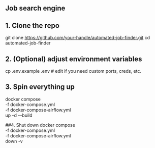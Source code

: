 ## Job search engine

## 1. Clone the repo
git clone https://github.com/your-handle/automated-job-finder.git
cd automated-job-finder

## 2. (Optional) adjust environment variables
cp .env.example .env           # edit if you need custom ports, creds, etc.

## 3. Spin everything up
docker compose \
  -f docker-compose.yml \
  -f docker-compose-airflow.yml \
  up -d --build

##4. Shut down
docker compose \
  -f docker-compose.yml \
  -f docker-compose-airflow.yml \
  down -v


